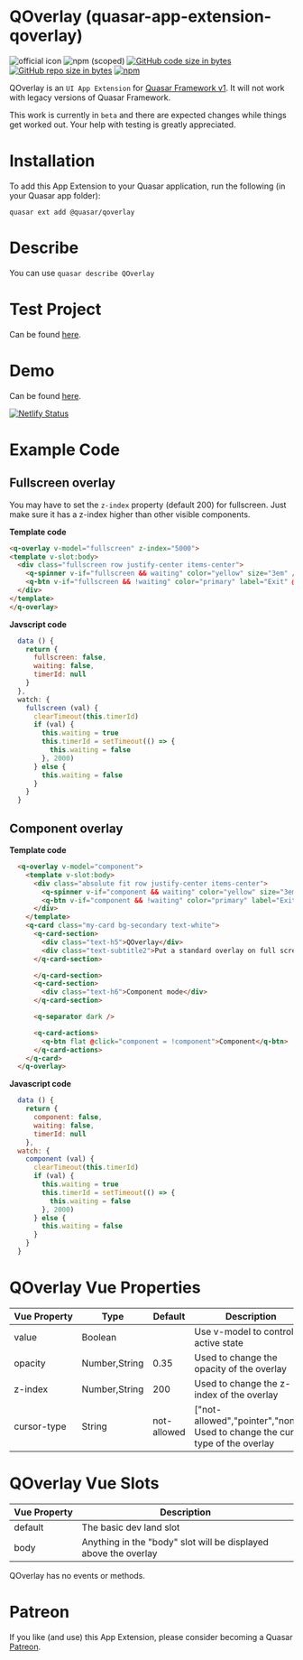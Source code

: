 QOverlay (quasar-app-extension-qoverlay)
===

![official icon](https://img.shields.io/badge/Quasar%201.0-Official%20UI%20App%20Extension-blue.svg)
![npm (scoped)](https://img.shields.io/npm/v/@quasar/quasar-app-extension-qoverlay.svg?style=plastic)
[![GitHub code size in bytes](https://img.shields.io/github/languages/code-size/quasarframework/app-extension-qoverlay.svg)]()
[![GitHub repo size in bytes](https://img.shields.io/github/repo-size/quasarframework/app-extension-qoverlay.svg)]()
[![npm](https://img.shields.io/npm/dt/@quasar/quasar-app-extension-qoverlay.svg)](https://www.npmjs.com/package/@quasar/quasar-app-extension-qoverlay)

QOverlay is an `UI App Extension` for [Quasar Framework v1](https://v1.quasar-framework.org/). It will not work with legacy versions of Quasar Framework.

This work is currently in `beta` and there are expected changes while things get worked out. Your help with testing is greatly appreciated.

# Installation
To add this App Extension to your Quasar application, run the following (in your Quasar app folder):
```
quasar ext add @quasar/qoverlay
```

# Describe
You can use `quasar describe QOverlay`

# Test Project
Can be found [here](https://github.com/hawkeye64/quasar-app-extension-qoverlay).

# Demo
Can be found [here](https://qoverlay.netlify.com/#/).

[![Netlify Status](https://api.netlify.com/api/v1/badges/030677bc-74ca-445d-af9c-34d1437d741b/deploy-status)](https://app.netlify.com/sites/qoverlay/deploys)

# Example Code

## Fullscreen overlay
You may have to set the `z-index` property (default 200) for fullscreen. Just make sure it has a z-index higher than other visible components.

**Template code**
  ```html
<q-overlay v-model="fullscreen" z-index="5000">
  <template v-slot:body>
    <div class="fullscreen row justify-center items-center">
      <q-spinner v-if="fullscreen && waiting" color="yellow" size="3em" />
      <q-btn v-if="fullscreen && !waiting" color="primary" label="Exit" @click="fullscreen = !fullscreen" />
    </div>
  </template>
</q-overlay>
```
**Javscript code**
```js
  data () {
    return {
      fullscreen: false,
      waiting: false,
      timerId: null
    }
  },
  watch: {
    fullscreen (val) {
      clearTimeout(this.timerId)
      if (val) {
        this.waiting = true
        this.timerId = setTimeout(() => {
          this.waiting = false
        }, 2000)
      } else {
        this.waiting = false
      }
    }
  }
```

## Component overlay
**Template code**
```html
  <q-overlay v-model="component">
    <template v-slot:body>
      <div class="absolute fit row justify-center items-center">
        <q-spinner v-if="component && waiting" color="yellow" size="3em"></q-spinner>
        <q-btn v-if="component && !waiting" color="primary" label="Exit" @click="component = !component" />
      </div>
    </template>
    <q-card class="my-card bg-secondary text-white">
      <q-card-section>
        <div class="text-h5">QOverlay</div>
        <div class="text-subtitle2">Put a standard overlay on full screen or over a component.</div>
      </q-card-section>

      </q-card-section>
      <q-card-section>
        <div class="text-h6">Component mode</div>
      </q-card-section>

      <q-separator dark />

      <q-card-actions>
        <q-btn flat @click="component = !component">Component</q-btn>
      </q-card-actions>
    </q-card>
  </q-overlay>
```
**Javascript code**
```js
  data () {
    return {
      component: false,
      waiting: false,
      timerId: null
    },
  watch: {
    component (val) {
      clearTimeout(this.timerId)
      if (val) {
        this.waiting = true
        this.timerId = setTimeout(() => {
          this.waiting = false
        }, 2000)
      } else {
        this.waiting = false
      }
    }
  }
```

# QOverlay Vue Properties
| Vue&nbsp;Property | Type	| Default | Description |
|---|---|---|---|
| value | Boolean | | Use v-model to control active state |
| opacity | Number,String | 0.35 | Used to change the opacity of the overlay |
| z-index | Number,String | 200 | Used to change the z-index of the overlay |
| cursor-type | String | not-allowed | ["not-allowed","pointer","none"] Used to change the cursor type of the overlay |

# QOverlay Vue Slots
| Vue&nbsp;Property | Description |
|---|---|
| default | The basic dev land slot |
| body | Anything in the "body" slot will be displayed above the overlay |

QOverlay has no events or methods.

# Patreon
If you like (and use) this App Extension, please consider becoming a Quasar [Patreon](https://www.patreon.com/quasarframework).
